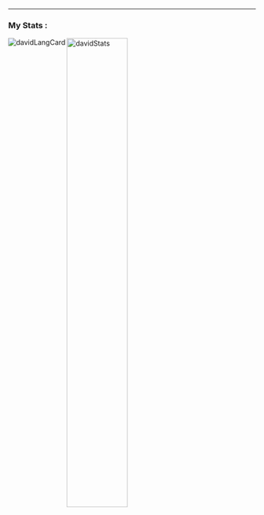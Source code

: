 <!--
**DavidWang621/DavidWang621** is a ✨ _special_ ✨ repository because its `README.md` (this file) appears on your GitHub profile.

Here are some ideas to get you started:

- 🔭 I’m currently working on ...
- 🌱 I’m currently learning ...
- 👯 I’m looking to collaborate on ...
- 🤔 I’m looking for help with ...
- 💬 Ask me about ...
- 📫 How to reach me: ...
- 😄 Pronouns: ...
- ⚡ Fun fact: ...
-->

---

### My Stats :
<img align="left" alt="davidLangCard" src="https://github-readme-stats.vercel.app/api/top-langs/?username=DavidWang621&theme=ayu-mirage&langs_count=10&layout=compact&hide=jupyter%20notebook,scss,ejs"/>
<img align="center" alt="davidStats" src="https://github-readme-stats.vercel.app/api?username=DavidWang621&show_icons=true&theme=ayu-mirage" width="49.5%"/>

